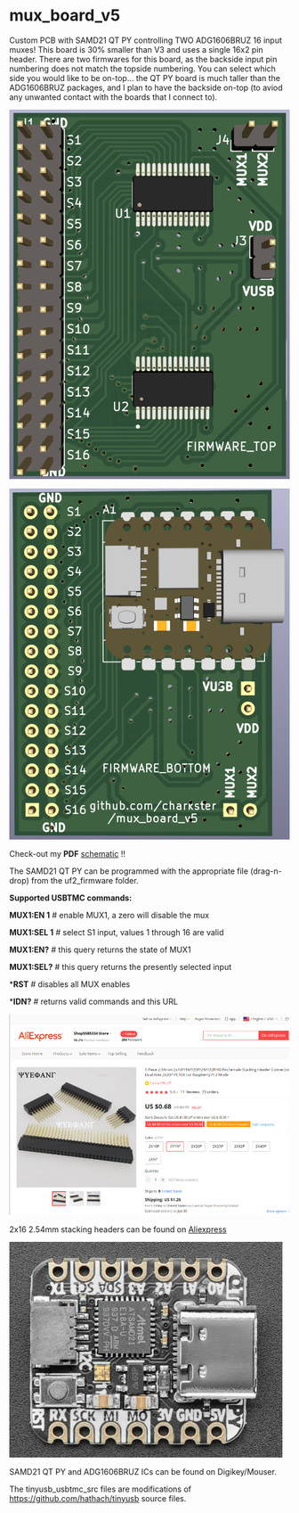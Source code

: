 # mux_board_v5
Custom PCB with SAMD21 QT PY controlling TWO ADG1606BRUZ 16 input muxes! This board is 30% smaller than V3 and uses a single 16x2 pin header. There are two firmwares for this board, as the backside input pin numbering does not match the topside numbering. You can select which side you would like to be on-top... the QT PY board is much taller than the ADG1606BRUZ packages, and I plan to have the backside on-top (to aviod any unwanted contact with the boards that I connect to).

![picture](https://github.com/charkster/mux_board_v5/blob/main/mux_board_v5_top_side.png)

![picture](https://github.com/charkster/mux_board_v5/blob/main/mux_board_v5_back_side.png)

Check-out my **PDF** [schematic](https://github.com/charkster/mux_board_v5/blob/main/mux_board_v5.pdf) !!

The SAMD21 QT PY can be programmed with the appropriate file (drag-n-drop) from the uf2_firmware folder. 

**Supported USBTMC commands:**

**MUX1:EN 1** # enable MUX1, a zero will disable the mux

**MUX1:SEL 1** # select S1 input, values 1 through 16 are valid

**MUX1:EN?** # this query returns the state of MUX1

**MUX1:SEL?** # this query returns the presently selected input

***RST** # disables all MUX enables

***IDN?** # returns valid commands and this URL

![picture](https://github.com/charkster/mux_board_v5/blob/main/2x16_pin_header_aliexpress.png)

2x16 2.54mm stacking headers can be found on [Aliexpress](https://www.aliexpress.us/item/2255800630914427.html)

![picture](https://github.com/charkster/mux_board_v3/blob/main/SAMD21_QT_PY_.jpg)

SAMD21 QT PY and ADG1606BRUZ ICs can be found on Digikey/Mouser.

The tinyusb_usbtmc_src files are modifications of https://github.com/hathach/tinyusb source files. 
